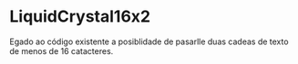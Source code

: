 # LiquidCrystal16x2
Egado ao código existente a posiblidade de pasarlle duas cadeas de texto de menos de 16 catacteres.
